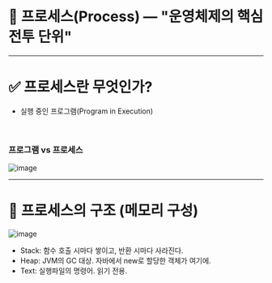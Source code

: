 # 🧠 프로세스(Process) — "운영체제의 핵심 전투 단위"

---

# ✅ 프로세스란 무엇인가?
- 실행 중인 프로그램(Program in Execution)

<br>

### 프로그램 vs 프로세스
![image](https://github.com/user-attachments/assets/f9be90bd-5844-4ae9-88ee-46a1b853969b)

---

# 🧱 프로세스의 구조 (메모리 구성)
![image](https://github.com/user-attachments/assets/65044705-bb36-44da-b9d6-3439b7de8a6f)
- Stack: 함수 호출 시마다 쌓이고, 반환 시마다 사라진다.
- Heap: JVM의 GC 대상. 자바에서 new로 할당한 객체가 여기에.
- Text: 실행파일의 명령어. 읽기 전용.
